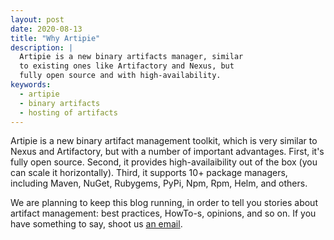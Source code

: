 ```yaml
---
layout: post
date: 2020-08-13
title: "Why Artipie"
description: |
  Artipie is a new binary artifacts manager, similar
  to existing ones like Artifactory and Nexus, but
  fully open source and with high-availability.
keywords:
  - artipie
  - binary artifacts
  - hosting of artifacts
---
```


Artipie is a new binary artifact management toolkit, which is
very similar to Nexus and Artifactory, but with a number of important
advantages. First, it's fully open source. Second, it provides
high-availaibility out of the box (you can scale it horizontally).
Third, it supports 10+ package managers, including Maven, NuGet,
Rubygems, PyPi, Npm, Rpm, Helm, and others.

<!--more-->

We are planning to keep this blog running, in order to tell you
stories about artifact management: best practices, HowTo-s, opinions,
and so on. If you have something to say, shoot us
[an email](mailto:team@artipie.com).